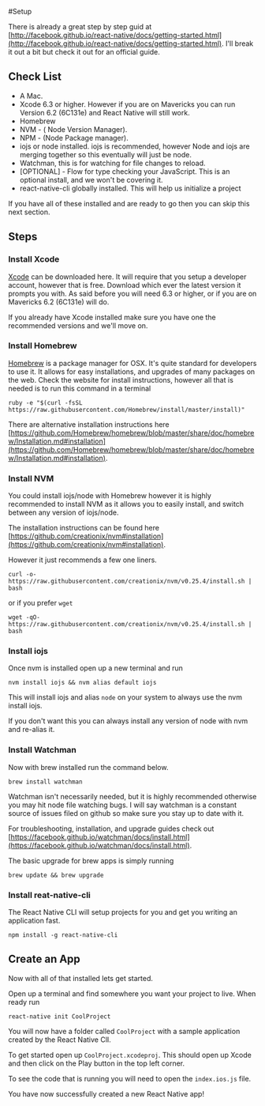 #Setup

There is already a great step by step guid at [http://facebook.github.io/react-native/docs/getting-started.html](http://facebook.github.io/react-native/docs/getting-started.html). I'll break it out a bit but check it out for an official guide.

## Check List

- A Mac.
- Xcode 6.3 or higher. However if you are on Mavericks you can run Version 6.2 (6C131e) and React Native will still work.
- Homebrew
- NVM - ( Node Version Manager).
- NPM - (Node Package manager).
- iojs or node installed. iojs is recommended, however Node and iojs are merging together so this eventually will just be node.
- Watchman, this is for watching for file changes to reload.
- [OPTIONAL] - Flow for type checking your JavaScript. This is an optional install, and we won't be covering it.
- react-native-cli globally installed. This will help us initialize a project


If you have all of these installed and are ready to go then you can skip this next section.


## Steps

### Install Xcode

[Xcode](https://developer.apple.com/xcode/downloads/) can be downloaded here. It will require that you setup a developer account, however that is free. Download which ever the latest version it prompts you with.
As said before you will need 6.3 or higher, or if you are on Mavericks 6.2 (6C131e) will do.

If you already have Xcode installed make sure you have one the recommended versions and we'll move on.


### Install Homebrew

[Homebrew](http://brew.sh/) is a package manager for OSX. It's quite standard for developers to use it. It allows for easy installations, and upgrades of many packages on the web. Check the website for install instructions, however all that is needed is to run this command in a terminal

```
ruby -e "$(curl -fsSL https://raw.githubusercontent.com/Homebrew/install/master/install)"
```

There are alternative installation instructions here [https://github.com/Homebrew/homebrew/blob/master/share/doc/homebrew/Installation.md#installation](https://github.com/Homebrew/homebrew/blob/master/share/doc/homebrew/Installation.md#installation).


### Install NVM

You could install iojs/node with Homebrew however it is highly recommended to install NVM as it allows you to easily install, and switch between any version of iojs/node.

The installation instructions can be found here [https://github.com/creationix/nvm#installation](https://github.com/creationix/nvm#installation).

However it just recommends a few one liners.

```
curl -o- https://raw.githubusercontent.com/creationix/nvm/v0.25.4/install.sh | bash
```

or if you prefer `wget`

```
wget -qO- https://raw.githubusercontent.com/creationix/nvm/v0.25.4/install.sh | bash
```

### Install iojs

Once nvm is installed open up a new terminal and run 

```
nvm install iojs && nvm alias default iojs
```

This will install iojs and alias `node` on your system to always use the nvm install iojs.

If you don't want this you can always install any version of node with nvm and re-alias it.


### Install Watchman

Now with brew installed run the command below.

```
brew install watchman
```

Watchman isn't necessarily needed, but it is highly recommended otherwise you may hit node file watching bugs.
I will say watchman is a constant source of issues filed on github so make sure you stay up to date with it.

For troubleshooting, installation, and upgrade guides check out [https://facebook.github.io/watchman/docs/install.html](https://facebook.github.io/watchman/docs/install.html).

The basic upgrade for brew apps is simply running

```
brew update && brew upgrade
```

### Install reat-native-cli

The React Native CLI will setup projects for you and get you writing an application fast.

```
npm install -g react-native-cli
```


## Create an App

Now with all of that installed lets get started.

Open up a terminal and find somewhere you want your project to live. When ready run

```
react-native init CoolProject
```

You will now have a folder called `CoolProject` with a sample application created by the React Native ClI.

To get started open up `CoolProject.xcodeproj`. This should open up Xcode and then click on the Play button in the top left corner.

To see the code that is running you will need to open the `index.ios.js` file.

You have now successfully created a new React Native app!